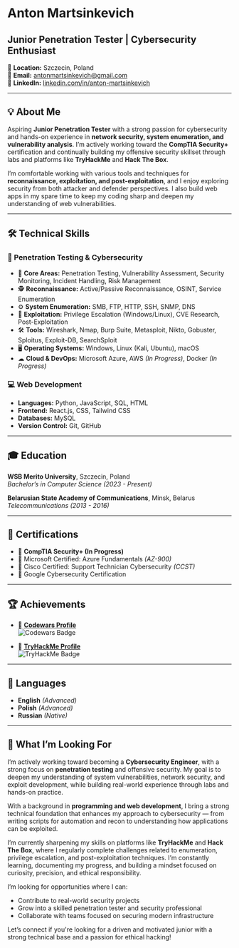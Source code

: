 # **Anton Martsinkevich**  
## **Junior Penetration Tester | Cybersecurity Enthusiast**

📍 **Location:** Szczecin, Poland  
📧 **Email:** [antonmartsinkevich@gmail.com](mailto:antonmartsinkevich@gmail.com)  
🔗 **LinkedIn:** [linkedin.com/in/anton-martsinkevich](https://www.linkedin.com/in/anton-martsinkevich/)  

---

## 💡 About Me

Aspiring **Junior Penetration Tester** with a strong passion for cybersecurity and hands-on experience in **network security, system enumeration, and vulnerability analysis**. I’m actively working toward the **CompTIA Security+** certification and continually building my offensive security skillset through labs and platforms like **TryHackMe** and **Hack The Box**.

I’m comfortable working with various tools and techniques for **reconnaissance, exploitation, and post-exploitation**, and I enjoy exploring security from both attacker and defender perspectives. I also build web apps in my spare time to keep my coding sharp and deepen my understanding of web vulnerabilities.

---

## 🛠️ Technical Skills

### 🧰 Penetration Testing & Cybersecurity
- 🔐 **Core Areas:** Penetration Testing, Vulnerability Assessment, Security Monitoring, Incident Handling, Risk Management  
- 🕵️ **Reconnaissance:** Active/Passive Reconnaissance, OSINT, Service Enumeration  
- ⚙️ **System Enumeration:** SMB, FTP, HTTP, SSH, SNMP, DNS  
- 🚪 **Exploitation:** Privilege Escalation (Windows/Linux), CVE Research, Post-Exploitation  
- 🛠 **Tools:** Wireshark, Nmap, Burp Suite, Metasploit, Nikto, Gobuster, Sploitus, Exploit-DB, SearchSploit  
- 🖥 **Operating Systems:** Windows, Linux (Kali, Ubuntu), macOS  
- ☁ **Cloud & DevOps:** Microsoft Azure, AWS *(In Progress)*, Docker *(In Progress)*   

### 💻 Web Development
- **Languages:** Python, JavaScript, SQL, HTML  
- **Frontend:** React.js, CSS, Tailwind CSS  
- **Databases:** MySQL  
- **Version Control:** Git, GitHub  

---

## 🎓 Education

**WSB Merito University**, Szczecin, Poland  
*Bachelor’s in Computer Science (2023 - Present)*  

**Belarusian State Academy of Communications**, Minsk, Belarus  
*Telecommunications (2013 - 2016)*  

---

## 📜 Certifications

- 📌 **CompTIA Security+ (In Progress)**  
- 📌 Microsoft Certified: Azure Fundamentals *(AZ-900)*  
- 📌 Cisco Certified: Support Technician Cybersecurity *(CCST)*  
- 📌 Google Cybersecurity Certification  

---

## 🏆 Achievements

- 🏅 [**Codewars Profile**](https://www.codewars.com/users/Atorami)  
  ![Codewars Badge](https://www.codewars.com/users/Atorami/badges/small)  

- 🏅 [**TryHackMe Profile**](https://tryhackme.com/p/Atorami)  
  ![TryHackMe Badge](https://tryhackme-badges.s3.amazonaws.com/Atorami.png)  

---

## 📢 Languages

- **English** *(Advanced)*  
- **Polish** *(Advanced)*  
- **Russian** *(Native)*  

---

## 🚀 What I’m Looking For

I’m actively working toward becoming a **Cybersecurity Engineer**, with a strong focus on **penetration testing** and offensive security. My goal is to deepen my understanding of system vulnerabilities, network security, and exploit development, while building real-world experience through labs and hands-on practice.

With a background in **programming and web development**, I bring a strong technical foundation that enhances my approach to cybersecurity — from writing scripts for automation and recon to understanding how applications can be exploited.

I’m currently sharpening my skills on platforms like **TryHackMe** and **Hack The Box**, where I regularly complete challenges related to enumeration, privilege escalation, and post-exploitation techniques. I’m constantly learning, documenting my progress, and building a mindset focused on curiosity, precision, and ethical responsibility.

I’m looking for opportunities where I can:
- Contribute to real-world security projects  
- Grow into a skilled penetration tester and security professional  
- Collaborate with teams focused on securing modern infrastructure  

Let’s connect if you're looking for a driven and motivated junior with a strong technical base and a passion for ethical hacking!
